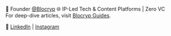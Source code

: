 🚀 Founder [@Blocryp](https://blocryp.com)
🌐 IP-Led Tech & Content Platforms | Zero VC  
For deep-dive articles, visit [Blocryp Guides](https://blocryp.com/guides).

🔗 [LinkedIn](https://www.linkedin.com/in/narinder-sharma) | [Instagram](https://www.instagram.com/_narindersharma)
